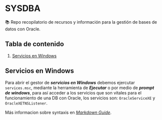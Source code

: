 # SYSDBA

📚 Repo recopilatorio de recursos y información para la gestión de bases de datos con Oracle.

## **Tabla de contenido** ##
1. [Servicios en Windows](#Servicios-en-Windows)


## Servicios en Windows ##

Para abrir el gestor de ***servicios en Windows*** debemos ejercutar `services.msc`, mediante la herramienta de ***Ejecutar*** o por medio de ***prompt de windows***, para así acceder a los servicios que son vitales para el funcionamiento de una DB con Oracle, los servicios son: `OracleServiceXE` y `OracleXETNSListener`.

Más informacion sobre syntaxis en *[Markdown Guide](https://www.markdownguide.org/basic-syntax/)*.
